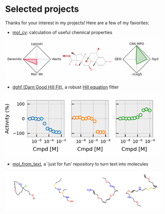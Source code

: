 # Selected projects

Thanks for your interest in my projects! Here are a few of my favorites:

- [mol_cv](https://github.com/prheenan/mol_cv): calculation of useful chemical properties

![Animation of molecules properties](assets/img/mol_cv.gif)

- [dghf (Darn Good Hill Fit)](https://github.com/prheenan/dghf), a robust [Hill equation](https://en.wikipedia.org/wiki/Hill_equation_(biochemistry)) fitter

![Animation of hill fits](assets/img/dghf_gallery.gif)

- [mol_from_text](https://github.com/prheenan/mol_from_text), a 'just for fun' repository to turn text into molecules

![Animation of '4fun' string using mol_from_text](assets/img/mol_from_text_4fun.gif)
